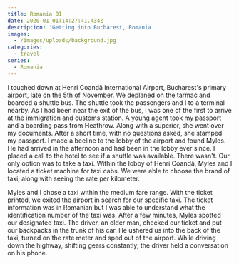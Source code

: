 ```yaml
---
title: Romania 01
date: 2020-01-01T14:27:41.434Z
description: 'Getting into Bucharest, Romania.'
images:
  - /images/uploads/background.jpg
categories:
  - travel
series:
  - Romania
---
```

I touched down at Henri Coandă International Airport, Bucharest's primary airport, late on the 5th of November. We deplaned on the tarmac and boarded a shuttle bus. The shuttle took the passengers and I to a terminal nearby. As I had been near the exit of the bus, I was one of the first to arrive at the immigration and customs station. A young agent took my passport and a boarding pass from Heathrow. Along with a superior, she went over my documents. After a short time, with no questions asked, she stamped my passport. I made a beeline to the lobby of the airport and found Myles. He had arrived in the afternoon and had been in the lobby ever since. I placed a call to the hotel to see if a shuttle was available. There wasn't. Our only option was to take a taxi. Within the lobby of Henri Coandă, Myles and I located a ticket machine for taxi cabs. We were able to choose the brand of taxi, along with seeing the rate per kilometer.

Myles and I chose a taxi within the medium fare range. With the ticket printed, we exited the airport in search for our specific taxi. The ticket information was in Romanian but I was able to understand what the identification number of the taxi was. After a few minutes, Myles spotted our designated taxi. The driver, an older man, checked our ticket and put our backpacks in the trunk of his car. He ushered us into the back of the taxi, turned on the rate meter and sped out of the airport. While driving down the highway, shifting gears constantly, the driver held a conversation on his phone. 
